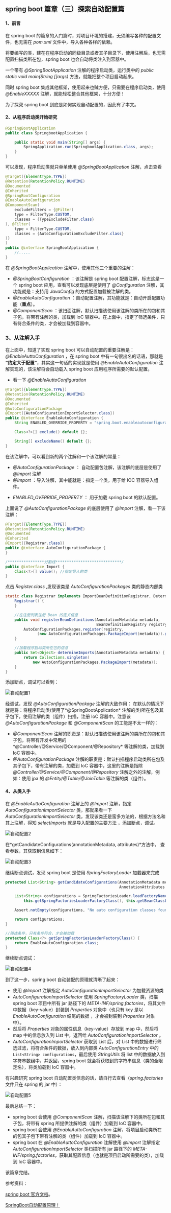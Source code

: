 

## spring boot 篇章（三）探索自动配置篇

#### 1、前言

在 spring boot 的篇章的入门篇时，对项目环境的搭建，无须编写各种的配置文件，也无需在 *pom.xml* 文件中，导入各种各样的依赖。

将要编写的类，建在在程序启动的同级目录或者其子目录下，使用注解后，也无需配置扫描类所在包，spring boot 也会自动将类注入到容器中。

一个带有 *@SpringBootApplication* 注解的程序启动类，运行类中的  *public static void main(String []args)* 方法，就能把整个项目启动起来。

同时 spring boot 集成其他框架，使用起来也贼方便，只需要在程序启动类，使用 *@EnableXXXXX* 注解，就能轻松整合其他框架，十分方便！

为了探究 spring boot 到底是如何实现自动配置的，因此有了本文。

#### 2、从程序启动类开始研究

```java
@SpringBootApplication
public class SpringbootApplication {

    public static void main(String[] args) {
        SpringApplication.run(SpringbootApplication.class, args);
    }
}
```

 可以发现，程序启动类就只单单使用 *@SpringBootApplication* 注解，点击查看

```java
@Target({ElementType.TYPE})
@Retention(RetentionPolicy.RUNTIME)
@Documented
@Inherited
@SpringBootConfiguration
@EnableAutoConfiguration
@ComponentScan(
    excludeFilters = {@Filter(
    type = FilterType.CUSTOM,
    classes = {TypeExcludeFilter.class}
), @Filter(
    type = FilterType.CUSTOM,
    classes = {AutoConfigurationExcludeFilter.class}
)}
)
public @interface SpringBootApplication {
	//.....
}
```

在 *@SpringBootApplication* 注解中，使用其他三个重要的注解：

* *@SpringBootConfiguration* ：该注解是 spring boot 配置注解，标志这是一个 spring boot 应用，查看可以发现底层是使用了 *@Configuration* 注解，其功能就是：支持用 *JavaConfig* 的方式配置加载被注解的类。
* *@EnableAutoConfiguration* ：自动配置注解，其功能就是：自动开启配置功能（**重点**）。
* *@ComponentScan* ：该扫面注解，默认扫描该使用该注解的类所在的包和其子包，将带有注解的类，加载到 IoC 容器中。在上面中，指定了筛选条件，只有符合条件的类，才会被加载到容器中。

### 3、从注解入手

在上面中，知道了实现 spring boot 可以自动配置的重要注解是：*@EnableAuttoConfiguration* ，在 spring boot 中有一句很出名的话语，那就是 **“约定大于配置”**，其实这一句话的实现就是使用 *@EnableAutoConfiguration* 注解实现的，该注解将会自动载入 spring boot 应用程序所需要的默认配置。

* 看一下 *@EnableAuttoConfiguration*

```java
@Target({ElementType.TYPE})
@Retention(RetentionPolicy.RUNTIME)
@Documented
@Inherited
@AutoConfigurationPackage
@Import({AutoConfigurationImportSelector.class})
public @interface EnableAutoConfiguration {
    String ENABLED_OVERRIDE_PROPERTY = "spring.boot.enableautoconfiguration";

    Class<?>[] exclude() default {};

    String[] excludeName() default {};
}
```

在该注解中，可以看到新的两个注解和一个该注解的常量：

* *@AutoConfigurationPackage* ： 自动配置包注解，该注解的底层是使用了 *@Import* 注解
* *@Import* ：导入注解，其中能就是：指定一个类，用于给 IOC 容器导入组件。

- *ENABLED_OVERRIDE_PROPERTY* ： 用于加载 spring boot 的默认配置。

上面说了 *@AutoConfigurationPackage* 的底层使用了 *@Import* 注解，看一下该注解：

```java
@Target({ElementType.TYPE})
@Retention(RetentionPolicy.RUNTIME)
@Documented
@Inherited
@Import({Registrar.class})
public @interface AutoConfigurationPackage {
}

/****************分割线*****************************/
public @interface Import {
    Class<?>[] value(); //指定导入的类
}
```

点击 *Register.class* ,发现该类是 *AutoConfigurationPackages* 类的静态内部类

```java
static class Registrar implements ImportBeanDefinitionRegistrar, DeterminableImports {
    Registrar() {
    }

    //在注册列表注册 Bean 的定义信息 
    public void registerBeanDefinitions(AnnotationMetadata metadata,
                                        BeanDefinitionRegistry registry) {
        AutoConfigurationPackages.register(registry, 
              (new AutoConfigurationPackages.PackageImport(metadata)).getPackageName());
    }

    //加载程序启动类所在包的信息
    public Set<Object> determineImports(AnnotationMetadata metadata) {
        return Collections.singleton(
            new AutoConfigurationPackages.PackageImport(metadata));
    }
}
```
添加断点，调试可以看到：

![自动配置1](https://github.com/jogin666/blog/blob/master/resource/spring%20family/spring%20boot/images/%E8%87%AA%E5%8A%A8%E9%85%8D%E7%BD%AE1.png)

经调试，发现 *@AutoConfigurationPackage* 注解的大致作用： 在默认的情况下就是将：将程序启动类(使用了*@SpringBootApplication* 注解的类)所在包及其子包下，使用注解的类（组件）扫描，注册 IoC 容器中。注意该  *@AutoConfigurationPackage*  和 *@ComponentScan* 的工能是不太一样的：

* *@ComponentScan* 注解的职责是：默认扫描该使用该注解的类所在的包和其子包，将带有开发中常用的*@Controller/@Service/@Component/@Repository* 等注解的类，加载到 IoC 容器中。
* *@AutoConfigurationPackage* 注解的职责是：默认扫描程序启动类所在包及其子包下，带有注解的类，加载到 IoC 容器中，这里的注解是指除 *@Controller/@Service/@Component/@Repository* 注解之外的注解，例如：使用 jpa 的 *@Entity/@Table/@JoinTable* 等注解的类（组件）。

#### 4、从类入手

在 *@EnableAuttoConfiguration* 注解上的 *@Import* 注解，指定 *AutoConfigurationImportSelector*  类，那就来看一下 *AutoConfigurationImportSelector* 类，发现该类还是蛮多方法的，根据方法名和其上注解，得知 *selectImports* 就是导入配置的主要方法 ，添加断点，调试。

![自动配置2](https://github.com/jogin666/blog/blob/master/resource/spring%20family/spring%20boot/images/%E8%87%AA%E5%8A%A8%E9%85%8D%E7%BD%AE2.png)



在*getCandidateConfigurations(annotationMetadata, attributes)*方法中， 查看参数，其获取到信息如下：

![自动配置3](https://github.com/jogin666/blog/blob/master/resource/spring%20family/spring%20boot/images/%E8%87%AA%E5%8A%A8%E9%85%8D%E7%BD%AE3.png)



继续断点调试，发现 spring boot 是使用 *SpringFactoryLoader* 加载器来完成

```java
protected List<String> getCandidateConfigurations(AnnotationMetadata metadata, 
                                                  AnnotationAttributes attributes) {

    List<String> configurations = SpringFactoriesLoader.loadFactoryNames(
        this.getSpringFactoriesLoaderFactoryClass(), this.getBeanClassLoader());

    Assert.notEmpty(configurations, "No auto configuration classes found in META-INF/spring.factories. If you are using a custom packaging, make sure that file is correct.");

    return configurations;
}

//筛选条件，只有条件符合，才会被加载
protected Class<?> getSpringFactoriesLoaderFactoryClass() {
    return EnableAutoConfiguration.class;
}
```



继续断点调试：

![自动配置4](https://github.com/jogin666/blog/blob/master/resource/spring%20family/spring%20boot/images/%E8%87%AA%E5%8A%A8%E9%85%8D%E7%BD%AE4.png)



到了这一步，spring boot 自动装配的原理就清晰了起来：

* 使用 *@Import* 注解指定 *AutoConfigurationImportSelector* 为加载资源的类
* *AutoConfigurationImportSelector*  使用 *SpringFactoryLoader*  类，扫描 spring boot 项目中所有 jar 路径下的 *META-INF/spring.factories*，将其文件中数据（key-value）封装到 *Properties* 对象中（也只有 key 是以*EnableAutoConfiguration* 结尾的数据 ，才会被封装到 *Properties* 对象中）。
* 然后将 *Properties* 对象的属性信息（key-value）存放到 map 中，然后将 map 中的信息放入到 List 中，返回给 *AutoConfigurationImportSelector* 。
* *AutoConfigurationImportSelector* 获取到 List 后，对 List 中的数据进行筛选过滤，将符合条件的数据，放入到内部类 *AutoConfigurationEntry* 中的 `List<String> configurations`，最后使用 *StringUtils* 将 list 中的数据放入到字符串数组中，并返回，spring boot 就会将获取到的字符串信息（类的全限定名），将类加载到 IoC 容器中。



有兴趣研究 spring boot 自动配置类信息的话，请自行去查看（*spring.factories* 文件只在 spring 的 jar 中）：

![自动配置5](https://github.com/jogin666/blog/blob/master/resource/spring%20family/spring%20boot/images/%E8%87%AA%E5%8A%A8%E9%85%8D%E7%BD%AE5.png)





最后总结一下：

* spring boot 会使用 *@ComponentScan* 注解，扫描该注解下的类所在包和其子包，将带有 spring 所提供注解的类（组件）加载到 IoC 容器中。
* spring boot 会使用 *@EnableAuttoConfiguration* 注解，将项目启动类所在的包其子包下带有注解的类（组件）加载到 IoC 容器中。
* spring boot  在 *@EnableAuttoConfiguration* 注解使用 *@Import*  注解指定 *AutoConfigurationImportSelector*  类扫描所有 jar 路径下的 *META-INF/spring.factories*，获取其配置信息（也就是项目启动所需要的类），加载到 IoC 容器中。

该篇章完结。



参考资料：

<a href="https://docs.spring.io/spring-boot/docs/2.2.0.BUILD-SNAPSHOT/reference/html/using-spring-boot.html#using-boot-structuring-your-code">spring boot 官方文档</a>。

<a href="https://mp.weixin.qq.com/s?__biz=MzI4Njg5MDA5NA==&mid=2247484637&idx=1&sn=956c14daacc3e09367d9c27458b09f7f&chksm=ebd745dcdca0ccca6c173d32b6f8299f61d950990ee7c6eb2ec676f5ce0ad9b0ba306306a952###rd">SpringBoot自动配置原理！</a>
